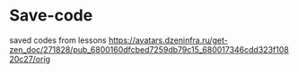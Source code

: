 # Save-code
saved codes from lessons https://avatars.dzeninfra.ru/get-zen_doc/271828/pub_6800160dfcbed7259db79c15_680017346cdd323f10820c27/orig
